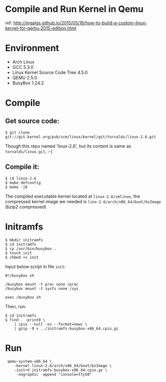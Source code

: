 Compile and Run Kernel in Qemu
==============================

ref: http://mgalgs.github.io/2015/05/16/how-to-build-a-custom-linux-kernel-for-qemu-2015-edition.html

# Environment
- Arch Linux
- GCC 5.3.0
- Linux Kernel Source Code Tree 4.5.0
- QEMU 2.5.0
- BusyBox 1.24.2

# Compile

## Get source code:

    $ git clone git://git.kernel.org/pub/scm/linux/kernel/git/torvalds/linux-2.6.git

Though this repo named 'linux-2.6', but its content is same as `torvalds/linux.git`, :-(

## Compile it:

    $ cd linux-2.6
    $ make defconfig
    $ make -j8

The compiled executable kernel located at `linux-2.6/vmlinux`, the compressed kernel image we needed
is `linx-2.6/arch/x86_64/boot/bzImage` (bzip2 compressed)

# Initramfs

    $ mkdir initramfs
    $ cd initramfs
    $ cp /usr/bin/busybox .
    $ touch init
    $ chmod +x init

Input below script in file `init`:

    #!/busybox sh

    /busybox mount -t proc none /proc
    /busybox mount -t sysfs none /sys

    exec /busybox sh

Then, run:

    $ cd initramfs
    $ find . -print0 \ 
        | cpio --null -ov --format=newc \
        | gzip -9 > ../initramfs-busybox-x86_64.cpio.gz

# Run

     qemu-system-x86_64 \
        -kernel linux-2.6/arch/x86_64/boot/bzImage \
        -initrd initramfs-busybox-x86_64.cpio.gz \
         -nographic -append "console=ttyS0"
